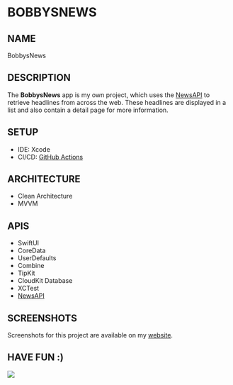 # BOBBYSNEWS

## NAME
BobbysNews

## DESCRIPTION
The **BobbysNews** app is my own project, which uses the [NewsAPI](https://newsapi.org) to retrieve headlines from across the web. These headlines are displayed in a list and also contain a detail page for more information.

## SETUP
- IDE: Xcode
- CI/CD: [GitHub Actions](https://docs.github.com/en/actions)

## ARCHITECTURE
- Clean Architecture
- MVVM

## APIS
- SwiftUI
- CoreData
- UserDefaults
- Combine
- TipKit
- CloudKit Database
- XCTest
- [NewsAPI](https://newsapi.org)

## SCREENSHOTS
Screenshots for this project are available on my [website](https://erolburak.me/en/portfolio).

## HAVE FUN :)
<img src="https://media3.giphy.com/media/v1.Y2lkPTc5MGI3NjExdDI3emQxaHl0bm5uZmNsaXRtNzNjcDRvN2s3OXV4NmFxMnR3d2didyZlcD12MV9pbnRlcm5hbF9naWZfYnlfaWQmY3Q9Zw/Ws6T5PN7wHv3cY8xy8/giphy.gif"/>
